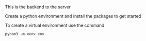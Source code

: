This is the backend to the server

Create a python environment and install the packages to get started

To create a virtual environment use the command 

```
pyhon3 -m venv env
```